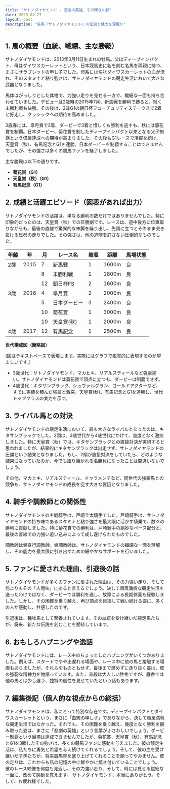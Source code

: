 ```yaml
---
title: "サトノダイヤモンド - 悲劇の英雄、その輝きと影"
date: 2025-04-27
layout: post
description: "名馬『サトノダイヤモンド』の伝説と魅力を深堀り"
---
```


## 1. 馬の概要（血統、戦績、主な勝鞍）

サトノダイヤモンドは、2013年3月11日生まれの牡馬。父はディープインパクト、母はダイワスカーレットという、日本競馬史に名を刻む名馬を両親に持つ、まさにサラブレッドの申し子でした。母系には名牝ダイワスカーレットの血が流れ、そのスタミナと粘り強さは、サトノダイヤモンドの競走生活において大きな武器となりました。

馬体はがっしりとした体格で、力強い走りを見せる一方で、繊細な一面も持ち合わせていました。デビューは2歳時の2015年7月、新馬戦を勝利で飾ると、続く未勝利戦も快勝。その後は、2歳G1の朝日杯フューチュリティステークスで2着と好走し、クラシックへの期待を高めました。

3歳春には、皐月賞で2着、ダービーで3着と惜しくも勝利を逃すも、秋には菊花賞を制覇。日本ダービー、菊花賞を制したディープインパクト以来となる父子制覇という偉業達成への期待が高まりました。その後もG1レースで活躍を続け、天皇賞（秋）、有馬記念とG1を連勝。日本ダービーを制覇することはできませんでしたが、その強さは多くの競馬ファンを魅了しました。

主な勝鞍は以下の通りです。

* **菊花賞（G1）**
* **天皇賞（秋）（G1）**
* **有馬記念（G1）**


## 2. 成績と活躍エピソード（図表があれば出力）

サトノダイヤモンドの活躍は、単なる勝利の数だけではありませんでした。特に印象的だったのは、天皇賞（秋）での圧勝劇です。レースは、道中後方に位置取りながらも、最後の直線で驚異的な末脚を繰り出し、先頭に立つとそのまま突き抜ける圧巻の走りでした。その強さは、他の追随を許さない圧倒的なものでした。

| 年齢 | 年 | 月 | レース名          | 着順 | 距離 | 馬場状態 |
|-----|----|---|-----------------|-----|------|----------|
| 2歳 | 2015 | 7 | 新馬戦           | 1   | 1600m | 良       |
|     |     | 8 | 未勝利戦         | 1   | 1800m | 良       |
|     |     | 12| 朝日杯FS         | 2   | 1600m | 良       |
| 3歳 | 2016 | 4 | 皐月賞           | 2   | 2000m | 良       |
|     |     | 5 | 日本ダービー       | 3   | 2400m | 良       |
|     |     | 10| 菊花賞           | 1   | 3000m | 良       |
|     |     | 10| 天皇賞(秋)       | 1   | 2000m | 良       |
| 4歳 | 2017 | 12| 有馬記念         | 1   | 2500m | 良       |


**世代構成図（簡略図）**

(図はテキストベースで表現します。実際にはグラフで視覚的に表現するのが望ましいです。)

* 3歳世代：サトノダイヤモンド、マカヒキ、リアルスティールなど強豪揃い。サトノダイヤモンドは菊花賞で頂点に立つも、ダービーは制覇できず。
* 4歳世代：キタサンブラック、シュヴァルグラン、ゴールドアクターなど、すでに実績を積んだ強豪と激突。天皇賞(秋)、有馬記念とG1を連勝し、世代トップクラスの実力を示す。


## 3. ライバル馬との対決

サトノダイヤモンドの競走生活において、最も大きなライバルとなったのは、キタサンブラックでした。2頭は、3歳世代から4歳世代にかけて、幾度となく激突しました。特に天皇賞（秋）では、キタサンブラックとの直接対決が実現すると思われましたが、結果的にキタサンブラックは出走せず、サトノダイヤモンドの圧勝という結果となりました。もし、2頭が直接対決をしていたら、どのような結果になっていたのか、今でも語り継がれる名勝負になったことは間違いないでしょう。

その他、マカヒキ、リアルスティール、ドゥラメンテなど、同世代の強豪馬との競争も、サトノダイヤモンドの成長を促す大きな要因となりました。


## 4. 騎手や調教師との関係性

サトノダイヤモンドの主戦騎手は、戸崎圭太騎手でした。戸崎騎手は、サトノダイヤモンドの持ち味であるスタミナと粘り強さを最大限に活かす騎乗で、数々の勝利に貢献しました。特に菊花賞での勝利は、戸崎騎手の絶妙なペース配分と、最後の直線での力強い追い込みによって成し遂げられたものでした。

調教師は堀宣行調教師。堀調教師は、サトノダイヤモンドの繊細な一面を理解し、その能力を最大限に引き出すための細やかなサポートを行いました。


## 5. ファンに愛された理由、引退後の話

サトノダイヤモンドが多くのファンに愛された理由は、その力強い走り、そして何よりもその「人間味」にあると言えるでしょう。決して順風満帆な競走生活を送ったわけではなく、ダービーでは勝利を逃し、故障による長期休養も経験しました。しかし、その困難を乗り越え、再び頂点を目指して戦い続ける姿に、多くの人が感動し、共感したのです。

引退後は、種牡馬として繋養されています。その血統を受け継いだ競走馬たちが、将来、新たな伝説を刻むことを期待しています。


## 6. おもしろハプニングや逸話

サトノダイヤモンドには、レース中のちょっとしたハプニングがいくつかありました。例えば、スタートでやや出遅れる場面や、レース中に他の馬と接触する場面もありましたが、それらをものともせず、最後まで諦めずに走り抜く姿は、彼の強靭な精神力を物語っています。また、普段は大人しい性格ですが、厩舎では他の馬とは少し違う、独特の個性を見せていたという話もあります。


## 7. 編集後記（個人的な視点からの総括）

サトノダイヤモンドは、私にとって特別な存在です。ディープインパクトとダイワスカーレットという、まさに「血統の申し子」でありながら、決して順風満帆な競走生活ではなかった。それでも、その困難を乗り越え、幾度となく勝利を掴み取った姿は、まさに「悲劇の英雄」という言葉がふさわしいでしょう。ダービー制覇という目標は達成できませんでしたが、菊花賞、天皇賞（秋）、有馬記念とG1を3勝したその強さは、多くの競馬ファンに感動を与えました。彼の競走生活は、私たちに勇気と希望を与え続けてくれるでしょう。そして、彼の血を受け継いだ子孫たちが、将来競馬界を盛り上げてくれることを願ってやみません。彼の走りは、これからも私の記憶の中に鮮やかに焼き付いていることでしょう。  彼のレース映像を何度も見返し、その力強い走り、そして、時には見せる繊細な一面に、改めて感動を覚えます。  サトノダイヤモンド、本当にありがとう。そして、お疲れ様でした。
